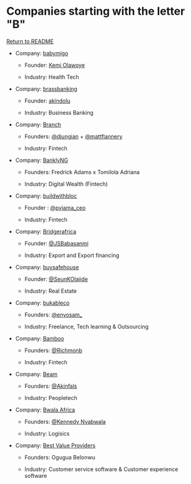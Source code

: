# Companies starting with the letter "B"

[Return to README](../README.md)

- Company: [babymigo](https://babymigo.com/)

  - Founder: [Kemi Olawoye](https://twitter.com/Kemi_olawoye)

  - Industry: Health Tech

- Company: [brassbanking](https://www.trybrass.com/)

  - Founder: [akindolu](https://twitter.com/akindolu)

  - Industry: Business Banking

- Company: [Branch](https://branch.com.ng/) 
  
   - Founders: [@djungian](https://twitter.com/djungian) + [@mattflannery](https://twitter.com/mattflannery) 
    
   - Industry: Fintech

- Company: [BanklyNG](https://www.bankly.ng/)

  - Founders: Fredrick Adams x Tomilola Adriana

  - Industry: Digital Wealth (Fintech)

- Company: [buildwithbloc](https://www.blochq.io/)

  - Founder : [@pyjama_ceo](https://twitter.com/pyjama_ceo)

  - Industry: Fintech

- Company: [Bridgerafrica](http://app.bridger.africa/)

  - Founder: [@JSBabasanmi](https://twitter.com/JSBabasanmi)

  - Industry: Export and Export financing

- Company: [buysafehouse](https://www.buysafehouse.com/)

  - Founder: [@SeunKOlajide](https://twitter.com/SeunKOlajide)

  - Industry: Real Estate

- Company: [bukableco](https://www.bukable.co/)

  - Founders: [@enyosam_](https://twitter.com/enyosam_)

  - Industry: Freelance, Tech learning & Outsourcing
 
- Company: [Bamboo](https://investbamboo.com)

  - Founders: [@Richmonb](https://twitter.com/eRichmonb)

  - Industry: Fintech
 
- Company: [Beam](https://www.peoplebeam.co/)

  - Founders: [@Akinfals](https://twitter.com/Akinfals)

  - Industry: Peopletech

- Company: [Bwala Africa](https://bwala.africa/)

  - Founders: [@Kennedy Nyabwala](https://twitter.com/kennedynyabwala)

  - Industry: Logisics

- Company: [Best Value Providers ](https://bestvalueproviders.com/)

  - Founders: Ogugua Belonwu

  - Industry: Customer service software & Customer experience software

